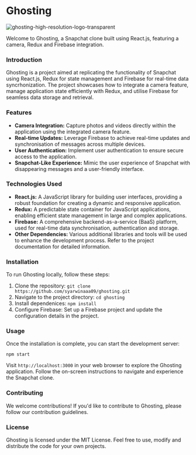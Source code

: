 # Ghosting

![ghosting-high-resolution-logo-transparent](https://github.com/syarwinaaa09/Ghosting/assets/114587158/dcdb9926-59e2-4921-8261-5ffd3641efda)

Welcome to Ghosting, a Snapchat clone built using React.js, featuring a camera, Redux and Firebase integration. 

### Introduction
Ghosting is a project aimed at replicating the functionality of Snapchat using React.js, Redux for state management and Firebase for real-time data syncrhonization.
The project showcases how to integrate a camera feature, manage application state efficiently with Redux, and utilise Firebase for seamless data storage and retrieval.

### Features
* **Camera Integration:** Capture photos and videos directly within the application using the integrated camera feature.
* **Real-time Updates:** Leverage Firebase to achieve real-time updates and synchronisation of messages across multiple devices.
* **User Authentication:** Implement user authentication to ensure secure access to the application.
* **Snapchat-Like Experience:** Mimic the user experience of Snapchat with disappearing messages and a user-friendly interface.

### Technologies Used
* **React.js:** A JavaScript library for building user interfaces, providing a robust foundation for creating a dynamic and responsive application.
* **Redux:** A predictable state container for JavaScript applications, enabling efficient state management in large and complex applications.
* **Firebase:** A comprehensive backend-as-a-service (BaaS) platform, used for real-time data synchronisation, authentication and storage.
* **Other Dependencies:** Various additional libraries and tools will be used to enhance the development process. Refer to the project documentation for detailed information.

### Installation
To run Ghosting locally, follow these steps:
1. Clone the repository: `git clone https://github.com/syarwinaaa09/ghosting.git`
2. Navigate to the project directory: `cd ghosting`
3. Install dependenices: `npm install`
4. Configure Firebase: Set up a Firebase project and update the configuration details in the project.

### Usage
Once the installation is complete, you can start the development server:
```
npm start
```
Visit `http://localhost:3000` in your web browser to explore the Ghosting application. Follow the on-screen instructions to navigate and experience the Snapchat clone.

### Contributing
We welcome contributions! If you'd like to contribute to Ghosting, please follow our contribution guidelines.

### License
Ghosting is licensed under the MIT License. Feel free to use, modify and distribute the code for your own projects.
